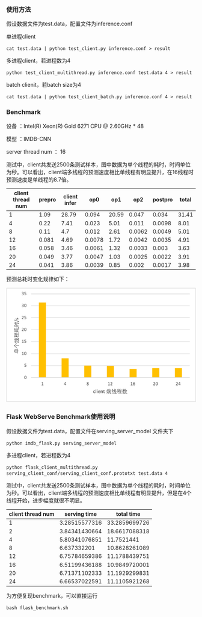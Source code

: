 ### 使用方法

假设数据文件为test.data，配置文件为inference.conf

单进程client
```
cat test.data | python test_client.py inference.conf > result
```
多进程client，若进程数为4
```
python test_client_multithread.py inference.conf test.data 4 > result
```
batch clienit，若batch size为4
```
cat test.data | python test_client_batch.py inference.conf 4 > result
```

### Benchmark

设备 ：Intel(R) Xeon(R)  Gold 6271 CPU @ 2.60GHz * 48

模型 ：IMDB-CNN

server thread num ： 16

测试中，client共发送2500条测试样本，图中数据为单个线程的耗时，时间单位为秒。可以看出，client端多线程的预测速度相比单线程有明显提升，在16线程时预测速度是单线程的8.7倍。

| client  thread num | prepro | client infer | op0    | op1   | op2    | postpro | total |
| ------------------ | ------ | ------------ | ------ | ----- | ------ | ------- | ----- |
| 1                  | 1.09   | 28.79        | 0.094  | 20.59 | 0.047  | 0.034   | 31.41 |
| 4                  | 0.22   | 7.41         | 0.023  | 5.01  | 0.011  | 0.0098  | 8.01  |
| 8                  | 0.11   | 4.7          | 0.012  | 2.61  | 0.0062 | 0.0049  | 5.01  |
| 12                 | 0.081  | 4.69         | 0.0078 | 1.72  | 0.0042 | 0.0035  | 4.91  |
| 16                 | 0.058  | 3.46         | 0.0061 | 1.32  | 0.0033 | 0.003   | 3.63  |
| 20                 | 0.049  | 3.77         | 0.0047 | 1.03  | 0.0025 | 0.0022  | 3.91  |
| 24                 | 0.041  | 3.86         | 0.0039 | 0.85  | 0.002  | 0.0017  | 3.98  |

预测总耗时变化规律如下：

![total cost](../../../doc/imdb-benchmark-server-16.png)

### Flask WebServe Benchmark使用说明

假设数据文件为test.data，配置文件在serving_server_model 文件夹下

```
python imdb_flask.py serving_server_model
```

多进程client，若进程数为4

```
python flask_client_multithread.py serving_client_conf/serving_client_conf.prototxt test.data 4
```

测试中，client共发送2500条测试样本，图中数据为单个线程的耗时，时间单位为秒。可以看出，client端多线程的预测速度相比单线程有明显提升，但是在4个线程开始，进步幅度就很不明显。

| client  thread num | serving time  | total time    |
| ------------------ | ------------- | ------------- |
| 1                  | 3.28515577316 | 33.2859699726 |
| 2                  | 3.84341430664 | 18.6617088318 |
| 4                  | 5.80341076851 | 11.7521441    |
| 8                  | 6.637332201   | 10.8628261089 |
| 12                 | 6.75784659386 | 11.1788439751 |
| 16                 | 6.51199436188 | 10.9849720001 |
| 20                 | 6.71371102333 | 11.1929299831 |
| 24                 | 6.66537022591 | 11.1105921268 |

为方便复现benchmark，可以直接运行

```
bash flask_benchmark.sh
```
